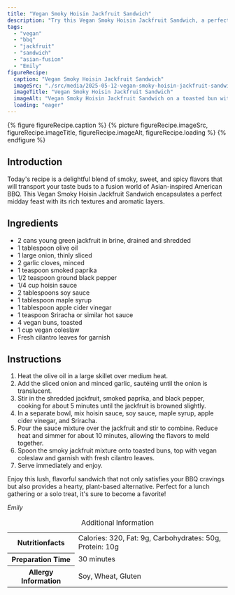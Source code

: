```yaml
---
title: "Vegan Smoky Hoisin Jackfruit Sandwich"
description: "Try this Vegan Smoky Hoisin Jackfruit Sandwich, a perfect blend of smoky BBQ and Asian flavors in a satisfying vegan lunch."
tags:
  - "vegan"
  - "bbq"
  - "jackfruit"
  - "sandwich"
  - "asian-fusion"
  - "Emily"
figureRecipe: 
  caption: "Vegan Smoky Hoisin Jackfruit Sandwich"
  imageSrc: "./src/media/2025-05-12-vegan-smoky-hoisin-jackfruit-sandwich-4780.png"
  imageTitle: "Vegan Smoky Hoisin Jackfruit Sandwich"
  imageAlt: "Vegan Smoky Hoisin Jackfruit Sandwich on a toasted bun with creamy coleslaw and cilantro, beside a small coleslaw serving, in a serene, naturally lit setting."
  loading: "eager"
---
```


{% figure figureRecipe.caption %}
{% picture figureRecipe.imageSrc, figureRecipe.imageTitle, figureRecipe.imageAlt, figureRecipe.loading %}
{% endfigure %}

## Introduction

Today's recipe is a delightful blend of smoky, sweet, and spicy flavors that will transport your taste buds to a fusion world of Asian-inspired American BBQ. This Vegan Smoky Hoisin Jackfruit Sandwich encapsulates a perfect midday feast with its rich textures and aromatic layers.

## Ingredients

- 2 cans young green jackfruit in brine, drained and shredded
- 1 tablespoon olive oil
- 1 large onion, thinly sliced
- 2 garlic cloves, minced
- 1 teaspoon smoked paprika
- 1/2 teaspoon ground black pepper
- 1/4 cup hoisin sauce
- 2 tablespoons soy sauce
- 1 tablespoon maple syrup
- 1 tablespoon apple cider vinegar
- 1 teaspoon Sriracha or similar hot sauce
- 4 vegan buns, toasted
- 1 cup vegan coleslaw
- Fresh cilantro leaves for garnish

## Instructions

1. Heat the olive oil in a large skillet over medium heat.
2. Add the sliced onion and minced garlic, sautéing until the onion is translucent.
3. Stir in the shredded jackfruit, smoked paprika, and black pepper, cooking for about 5 minutes until the jackfruit is browned slightly.
4. In a separate bowl, mix hoisin sauce, soy sauce, maple syrup, apple cider vinegar, and Sriracha.
5. Pour the sauce mixture over the jackfruit and stir to combine. Reduce heat and simmer for about 10 minutes, allowing the flavors to meld together.
6. Spoon the smoky jackfruit mixture onto toasted buns, top with vegan coleslaw and garnish with fresh cilantro leaves.
7. Serve immediately and enjoy.

Enjoy this lush, flavorful sandwich that not only satisfies your BBQ cravings but also provides a hearty, plant-based alternative. Perfect for a lunch gathering or a solo treat, it's sure to become a favorite!

*Emily*

<table><caption class='sr-only'>Additional Information</caption><tr><th>Nutritionfacts</th><td>Calories: 320, Fat: 9g, Carbohydrates: 50g, Protein: 10g&nbsp;</td></tr><tr><th>Preparation Time</th><td>30 minutes&nbsp;</td></tr><tr><th>Allergy Information</th><td>Soy, Wheat, Gluten&nbsp;</td></tr></table>

